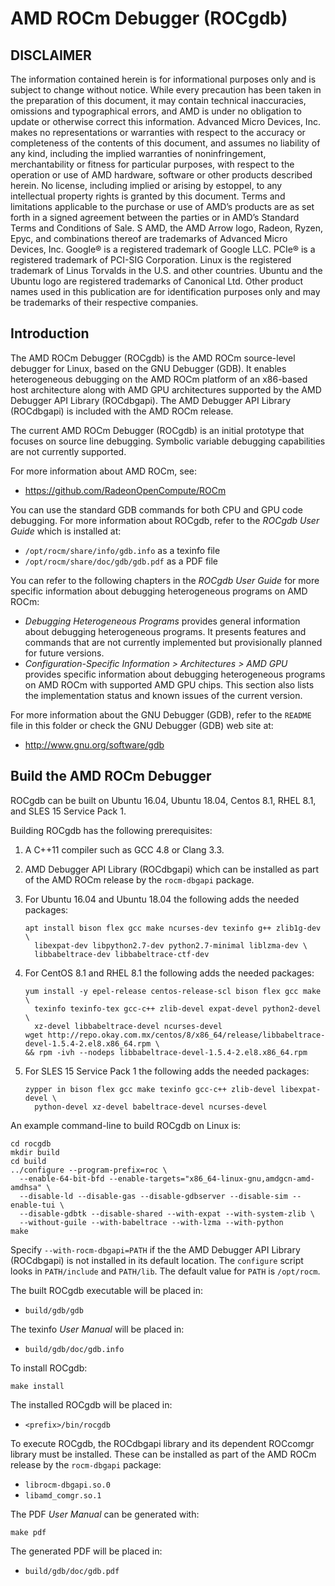 AMD ROCm Debugger (ROCgdb)
==========================

DISCLAIMER
----------

The information contained herein is for informational purposes only and is
subject to change without notice. While every precaution has been taken in the
preparation of this document, it may contain technical inaccuracies, omissions
and typographical errors, and AMD is under no obligation to update or otherwise
correct this information.  Advanced Micro Devices, Inc. makes no representations
or warranties with respect to the accuracy or completeness of the contents of
this document, and assumes no liability of any kind, including the implied
warranties of noninfringement, merchantability or fitness for particular
purposes, with respect to the operation or use of AMD hardware, software or
other products described herein.  No license, including implied or arising by
estoppel, to any intellectual property rights is granted by this document. Terms
and limitations applicable to the purchase or use of AMD’s products are as set
forth in a signed agreement between the parties or in AMD’s Standard Terms and
Conditions of Sale. S AMD, the AMD Arrow logo, Radeon, Ryzen, Epyc, and
combinations thereof are trademarks of Advanced Micro Devices, Inc. Google® is a
registered trademark of Google LLC. PCIe® is a registered trademark of PCI-SIG
Corporation. Linux is the registered trademark of Linus Torvalds in the U.S. and
other countries. Ubuntu and the Ubuntu logo are registered trademarks of
Canonical Ltd. Other product names used in this publication are for
identification purposes only and may be trademarks of their respective
companies.

Introduction
------------

The AMD ROCm Debugger (ROCgdb) is the AMD ROCm source-level debugger for Linux,
based on the GNU Debugger (GDB). It enables heterogeneous debugging on the AMD
ROCm platform of an x86-based host architecture along with AMD GPU architectures
supported by the AMD Debugger API Library (ROCdbgapi). The AMD Debugger API
Library (ROCdbgapi) is included with the AMD ROCm release.

The current AMD ROCm Debugger (ROCgdb) is an initial prototype that focuses on
source line debugging. Symbolic variable debugging capabilities are not
currently supported.

For more information about AMD ROCm, see:

- https://github.com/RadeonOpenCompute/ROCm

You can use the standard GDB commands for both CPU and GPU code debugging. For
more information about ROCgdb, refer to the *ROCgdb User Guide* which is
installed at:

- ``/opt/rocm/share/info/gdb.info`` as a texinfo file
- ``/opt/rocm/share/doc/gdb/gdb.pdf`` as a PDF file

You can refer to the following chapters in the *ROCgdb User Guide* for more
specific information about debugging heterogeneous programs on AMD ROCm:

- *Debugging Heterogeneous Programs* provides general information about
  debugging heterogeneous programs. It presents features and commands that are
  not currently implemented but provisionally planned for future versions.
- *Configuration-Specific Information > Architectures > AMD GPU* provides
  specific information about debugging heterogeneous programs on AMD ROCm with
  supported AMD GPU chips. This section also lists the implementation status and
  known issues of the current version.

For more information about the GNU Debugger (GDB), refer to the ``README`` file
in this folder or check the GNU Debugger (GDB) web site at:

- http://www.gnu.org/software/gdb

Build the AMD ROCm Debugger
---------------------------

ROCgdb can be built on Ubuntu 16.04, Ubuntu 18.04, Centos 8.1, RHEL 8.1, and SLES
15 Service Pack 1.

Building ROCgdb has the following prerequisites:

1. A C++11 compiler such as GCC 4.8 or Clang 3.3.

2. AMD Debugger API Library (ROCdbgapi) which can be installed as part of the
   AMD ROCm release by the ``rocm-dbgapi`` package.

3. For Ubuntu 16.04 and Ubuntu 18.04 the following adds the needed packages:

   ````shell
   apt install bison flex gcc make ncurses-dev texinfo g++ zlib1g-dev \
     libexpat-dev libpython2.7-dev python2.7-minimal liblzma-dev \
     libbabeltrace-dev libbabeltrace-ctf-dev
   ````

4. For CentOS 8.1 and RHEL 8.1 the following adds the needed packages:

   ````shell
   yum install -y epel-release centos-release-scl bison flex gcc make \
     texinfo texinfo-tex gcc-c++ zlib-devel expat-devel python2-devel \
     xz-devel libbabeltrace-devel ncurses-devel
   wget http://repo.okay.com.mx/centos/8/x86_64/release/libbabeltrace-devel-1.5.4-2.el8.x86_64.rpm \
   && rpm -ivh --nodeps libbabeltrace-devel-1.5.4-2.el8.x86_64.rpm
   ````

5. For SLES 15 Service Pack 1 the following adds the needed packages:

   ````shell
   zypper in bison flex gcc make texinfo gcc-c++ zlib-devel libexpat-devel \
     python-devel xz-devel babeltrace-devel ncurses-devel
   ````

An example command-line to build ROCgdb on Linux is:

````shell
cd rocgdb
mkdir build
cd build
../configure --program-prefix=roc \
  --enable-64-bit-bfd --enable-targets="x86_64-linux-gnu,amdgcn-amd-amdhsa" \
  --disable-ld --disable-gas --disable-gdbserver --disable-sim --enable-tui \
  --disable-gdbtk --disable-shared --with-expat --with-system-zlib \
  --without-guile --with-babeltrace --with-lzma --with-python
make
````

Specify ``--with-rocm-dbgapi=PATH`` if the the AMD Debugger API Library
(ROCdbgapi) is not installed in its default location. The ``configure`` script
looks in ``PATH/include`` and ``PATH/lib``. The default value for ``PATH`` is
``/opt/rocm``.

The built ROCgdb executable will be placed in:

- ``build/gdb/gdb``

The texinfo *User Manual* will be placed in:

- ``build/gdb/doc/gdb.info``

To install ROCgdb:

````shell
make install
````

The installed ROCgdb will be placed in:

- ``<prefix>/bin/rocgdb``

To execute ROCgdb, the ROCdbgapi library and its dependent ROCcomgr library must
be installed. These can be installed as part of the AMD ROCm release by the
``rocm-dbgapi`` package:

- ``librocm-dbgapi.so.0``
- ``libamd_comgr.so.1``

The PDF *User Manual* can be generated with:

````shell
make pdf
````

The generated PDF will be placed in:

- ``build/gdb/doc/gdb.pdf``
